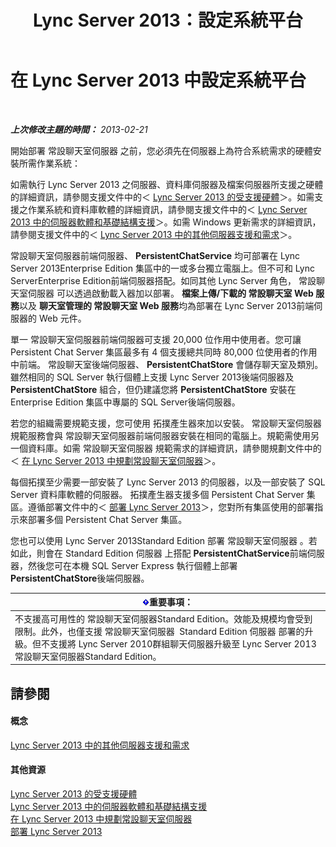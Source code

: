 ﻿---
title: Lync Server 2013：設定系統平台
TOCTitle: 設定系統平台
ms:assetid: 2e72e49d-2737-4b5b-8c0a-60f6ecb15bf1
ms:mtpsurl: https://technet.microsoft.com/zh-tw/library/JJ204783(v=OCS.15)
ms:contentKeyID: 49290465
ms.date: 08/10/2015
mtps_version: v=OCS.15
ms.translationtype: HT
---

# 在 Lync Server 2013 中設定系統平台

 

_**上次修改主題的時間：** 2013-02-21_

開始部署 常設聊天室伺服器 之前，您必須先在伺服器上為符合系統需求的硬體安裝所需作業系統：

如需執行 Lync Server 2013 之伺服器、資料庫伺服器及檔案伺服器所支援之硬體的詳細資訊，請參閱支援文件中的＜ [Lync Server 2013 的受支援硬體](lync-server-2013-supported-hardware.md)＞。如需支援之作業系統和資料庫軟體的詳細資訊，請參閱支援文件中的＜ [Lync Server 2013 中的伺服器軟體和基礎結構支援](lync-server-2013-server-software-and-infrastructure-support.md)＞。如需 Windows 更新需求的詳細資訊，請參閱支援文件中的＜ [Lync Server 2013 中的其他伺服器支援和需求](lync-server-2013-additional-server-support-and-requirements.md)＞。

常設聊天室伺服器前端伺服器、 **PersistentChatService** 均可部署在 Lync Server 2013Enterprise Edition 集區中的一或多台獨立電腦上。但不可和 Lync ServerEnterprise Edition前端伺服器搭配。如同其他 Lync Server 角色， 常設聊天室伺服器 可以透過啟動載入器加以部署。 **檔案上傳/下載的 常設聊天室 Web 服務**以及 **聊天室管理的 常設聊天室 Web 服務**均為部署在 Lync Server 2013前端伺服器的 Web 元件。

單一 常設聊天室伺服器前端伺服器可支援 20,000 位作用中使用者。您可讓 Persistent Chat Server 集區最多有 4 個支援總共同時 80,000 位使用者的作用中前端。 常設聊天室後端伺服器、 **PersistentChatStore** 會儲存聊天室及類別。雖然相同的 SQL Server 執行個體上支援 Lync Server 2013後端伺服器及 **PersistentChatStore** 組合，但仍建議您將 **PersistentChatStore** 安裝在 Enterprise Edition 集區中專屬的 SQL Server後端伺服器。

若您的組織需要規範支援，您可使用 拓撲產生器來加以安裝。 常設聊天室伺服器 規範服務會與 常設聊天室伺服器前端伺服器安裝在相同的電腦上。規範需使用另一個資料庫。如需 常設聊天室伺服器 規範需求的詳細資訊，請參閱規劃文件中的＜ [在 Lync Server 2013 中規劃常設聊天室伺服器](lync-server-2013-planning-for-persistent-chat-server.md)＞。

每個拓撲至少需要一部安裝了 Lync Server 2013 的伺服器，以及一部安裝了 SQL Server 資料庫軟體的伺服器。 拓撲產生器支援多個 Persistent Chat Server 集區。遵循部署文件中的＜ [部署 Lync Server 2013](lync-server-2013-deploying-lync-server.md)＞，您對所有集區使用的部署指示來部署多個 Persistent Chat Server 集區。

您也可以使用 Lync Server 2013Standard Edition 部署 常設聊天室伺服器 。若如此，則會在 Standard Edition 伺服器 上搭配 **PersistentChatService**前端伺服器，然後您可在本機 SQL Server Express 執行個體上部署 **PersistentChatStore**後端伺服器。

<table>
<thead>
<tr class="header">
<th><img src="images/Gg412908.important(OCS.15).gif" title="important" alt="important" />重要事項：</th>
</tr>
</thead>
<tbody>
<tr class="odd">
<td>不支援高可用性的 常設聊天室伺服器Standard Edition。效能及規模均會受到限制。此外，也僅支援 常設聊天室伺服器  Standard Edition 伺服器 部署的升級。但不支援將 Lync Server 2010群組聊天伺服器升級至 Lync Server 2013常設聊天室伺服器Standard Edition。</td>
</tr>
</tbody>
</table>


## 請參閱

#### 概念

[Lync Server 2013 中的其他伺服器支援和需求](lync-server-2013-additional-server-support-and-requirements.md)  

#### 其他資源

[Lync Server 2013 的受支援硬體](lync-server-2013-supported-hardware.md)  
[Lync Server 2013 中的伺服器軟體和基礎結構支援](lync-server-2013-server-software-and-infrastructure-support.md)  
[在 Lync Server 2013 中規劃常設聊天室伺服器](lync-server-2013-planning-for-persistent-chat-server.md)  
[部署 Lync Server 2013](lync-server-2013-deploying-lync-server.md)

